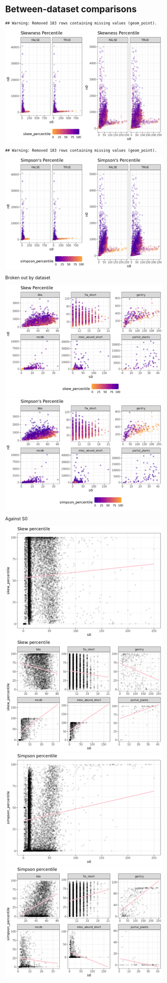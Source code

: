 Between-dataset comparisons
================

    ## Warning: Removed 183 rows containing missing values (geom_point).

![](cross_dataset_files/figure-markdown_github/overall%20percentile%20heatmap-1.png)

    ## Warning: Removed 183 rows containing missing values (geom_point).

![](cross_dataset_files/figure-markdown_github/overall%20percentile%20heatmap-2.png)

Broken out by dataset

![](cross_dataset_files/figure-markdown_github/dataset%20heatmaps-1.png)![](cross_dataset_files/figure-markdown_github/dataset%20heatmaps-2.png)

Against S0

![](cross_dataset_files/figure-markdown_github/s0%20percentile-1.png)![](cross_dataset_files/figure-markdown_github/s0%20percentile-2.png)![](cross_dataset_files/figure-markdown_github/s0%20percentile-3.png)![](cross_dataset_files/figure-markdown_github/s0%20percentile-4.png)
